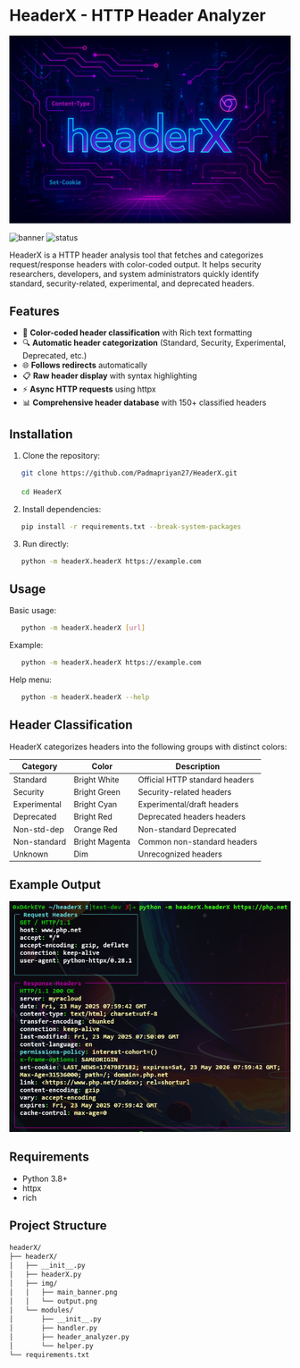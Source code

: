 # HeaderX - HTTP Header Analyzer

![HeaderX-Banner](headerX/img/main_banner.png)

![banner](https://img.shields.io/badge/python-3.8%2B-blue?style=flat-square)
![status](https://img.shields.io/badge/status-active-brightgreen?style=flat-square)

HeaderX is a HTTP header analysis tool that fetches and categorizes request/response headers with color-coded output. It helps security researchers, developers, and system administrators quickly identify standard, security-related, experimental, and deprecated headers.

## Features

- 🎨 **Color-coded header classification** with Rich text formatting
- 🔍 **Automatic header categorization** (Standard, Security, Experimental, Deprecated, etc.)
- 🌐 **Follows redirects** automatically
- 📋 **Raw header display** with syntax highlighting
- ⚡ **Async HTTP requests** using httpx
- 📊 **Comprehensive header database** with 150+ classified headers

## Installation

1. Clone the repository:

```bash
   git clone https://github.com/Padmapriyan27/HeaderX.git
   
   cd HeaderX
```

2. Install dependencies:

```bash
   pip install -r requirements.txt --break-system-packages
```

3. Run directly:

```bash
   python -m headerX.headerX https://example.com
```

## Usage

Basic usage:

```bash
   python -m headerX.headerX [url]
```

Example:

```bash
   python -m headerX.headerX https://example.com
```

Help menu:

```bash
   python -m headerX.headerX --help
```

## Header Classification

HeaderX categorizes headers into the following groups with distinct colors:

| Category     | Color          | Description                    |
| ------------ | -------------- | ------------------------------ |
| Standard     | Bright White   | Official HTTP standard headers |
| Security     | Bright Green   | Security-related headers       |
| Experimental | Bright Cyan    | Experimental/draft headers     |
| Deprecated   | Bright Red     | Deprecated headers headers     |
| Non-std-dep  | Orange Red     | Non-standard Deprecated        |
| Non-standard | Bright Magenta | Common non-standard headers    |
| Unknown      | Dim            | Unrecognized headers           |

## Example Output

![Example-Output](headerX/img/output.png)

## Requirements

- Python 3.8+
- httpx
- rich

## Project Structure

```
headerX/
├── headerX/
│   ├── __init__.py
│   ├── headerX.py
│   ├── img/
│   │   ├── main_banner.png
│   │   └── output.png
│   └── modules/
│       ├── __init__.py
│       ├── handler.py
│       ├── header_analyzer.py
│       └── helper.py
└── requirements.txt
```

